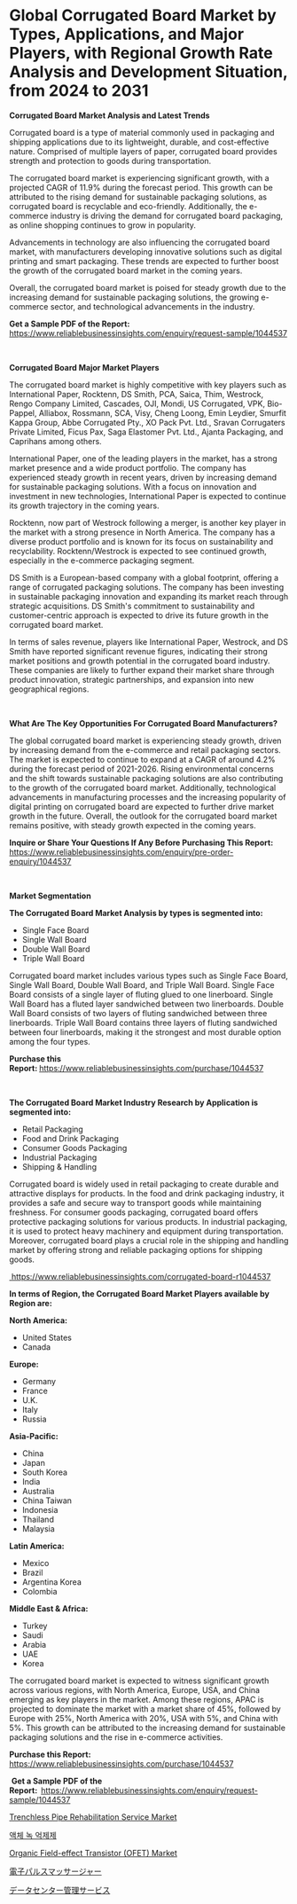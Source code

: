 <p><h1>Global Corrugated Board Market by Types, Applications, and Major Players, with Regional Growth Rate Analysis and Development Situation, from 2024 to 2031</h1></p><p><strong>Corrugated Board Market Analysis and Latest Trends</strong></p>
<p><p>Corrugated board is a type of material commonly used in packaging and shipping applications due to its lightweight, durable, and cost-effective nature. Comprised of multiple layers of paper, corrugated board provides strength and protection to goods during transportation.</p><p>The corrugated board market is experiencing significant growth, with a projected CAGR of 11.9% during the forecast period. This growth can be attributed to the rising demand for sustainable packaging solutions, as corrugated board is recyclable and eco-friendly. Additionally, the e-commerce industry is driving the demand for corrugated board packaging, as online shopping continues to grow in popularity.</p><p>Advancements in technology are also influencing the corrugated board market, with manufacturers developing innovative solutions such as digital printing and smart packaging. These trends are expected to further boost the growth of the corrugated board market in the coming years.</p><p>Overall, the corrugated board market is poised for steady growth due to the increasing demand for sustainable packaging solutions, the growing e-commerce sector, and technological advancements in the industry.</p></p>
<p><strong>Get a Sample PDF of the Report:&nbsp;</strong> <a href="https://www.reliablebusinessinsights.com/enquiry/request-sample/1044537">https://www.reliablebusinessinsights.com/enquiry/request-sample/1044537</a></p>
<p>&nbsp;</p>
<p><strong>Corrugated Board Major Market Players</strong></p>
<p><p>The corrugated board market is highly competitive with key players such as International Paper, Rocktenn, DS Smith, PCA, Saica, Thim, Westrock, Rengo Company Limited, Cascades, OJI, Mondi, US Corrugated, VPK, Bio-Pappel, Alliabox, Rossmann, SCA, Visy, Cheng Loong, Emin Leydier, Smurfit Kappa Group, Abbe Corrugated Pty., XO Pack Pvt. Ltd., Sravan Corrugaters Private Limited, Ficus Pax, Saga Elastomer Pvt. Ltd., Ajanta Packaging, and Caprihans among others.</p><p>International Paper, one of the leading players in the market, has a strong market presence and a wide product portfolio. The company has experienced steady growth in recent years, driven by increasing demand for sustainable packaging solutions. With a focus on innovation and investment in new technologies, International Paper is expected to continue its growth trajectory in the coming years.</p><p>Rocktenn, now part of Westrock following a merger, is another key player in the market with a strong presence in North America. The company has a diverse product portfolio and is known for its focus on sustainability and recyclability. Rocktenn/Westrock is expected to see continued growth, especially in the e-commerce packaging segment.</p><p>DS Smith is a European-based company with a global footprint, offering a range of corrugated packaging solutions. The company has been investing in sustainable packaging innovation and expanding its market reach through strategic acquisitions. DS Smith's commitment to sustainability and customer-centric approach is expected to drive its future growth in the corrugated board market.</p><p>In terms of sales revenue, players like International Paper, Westrock, and DS Smith have reported significant revenue figures, indicating their strong market positions and growth potential in the corrugated board industry. These companies are likely to further expand their market share through product innovation, strategic partnerships, and expansion into new geographical regions.</p></p>
<p>&nbsp;</p>
<p><strong>What Are The Key Opportunities For Corrugated Board Manufacturers?</strong></p>
<p><p>The global corrugated board market is experiencing steady growth, driven by increasing demand from the e-commerce and retail packaging sectors. The market is expected to continue to expand at a CAGR of around 4.2% during the forecast period of 2021-2026. Rising environmental concerns and the shift towards sustainable packaging solutions are also contributing to the growth of the corrugated board market. Additionally, technological advancements in manufacturing processes and the increasing popularity of digital printing on corrugated board are expected to further drive market growth in the future. Overall, the outlook for the corrugated board market remains positive, with steady growth expected in the coming years.</p></p>
<p><strong>Inquire or Share Your Questions If Any Before Purchasing This Report:</strong> <a href="https://www.reliablebusinessinsights.com/enquiry/pre-order-enquiry/1044537">https://www.reliablebusinessinsights.com/enquiry/pre-order-enquiry/1044537</a></p>
<p>&nbsp;</p>
<p><strong>Market Segmentation</strong></p>
<p><strong>The Corrugated Board Market Analysis by types is segmented into:</strong></p>
<p><ul><li>Single Face Board</li><li>Single Wall Board</li><li>Double Wall Board</li><li>Triple Wall Board</li></ul></p>
<p><p>Corrugated board market includes various types such as Single Face Board, Single Wall Board, Double Wall Board, and Triple Wall Board. Single Face Board consists of a single layer of fluting glued to one linerboard. Single Wall Board has a fluted layer sandwiched between two linerboards. Double Wall Board consists of two layers of fluting sandwiched between three linerboards. Triple Wall Board contains three layers of fluting sandwiched between four linerboards, making it the strongest and most durable option among the four types.</p></p>
<p><strong>Purchase this Report:&nbsp;</strong><a href="https://www.reliablebusinessinsights.com/purchase/1044537">https://www.reliablebusinessinsights.com/purchase/1044537</a></p>
<p>&nbsp;</p>
<p><strong>The Corrugated Board Market Industry Research by Application is segmented into:</strong></p>
<p><ul><li>Retail Packaging</li><li>Food and Drink Packaging</li><li>Consumer Goods Packaging</li><li>Industrial Packaging</li><li>Shipping & Handling</li></ul></p>
<p><p>Corrugated board is widely used in retail packaging to create durable and attractive displays for products. In the food and drink packaging industry, it provides a safe and secure way to transport goods while maintaining freshness. For consumer goods packaging, corrugated board offers protective packaging solutions for various products. In industrial packaging, it is used to protect heavy machinery and equipment during transportation. Moreover, corrugated board plays a crucial role in the shipping and handling market by offering strong and reliable packaging options for shipping goods.</p></p>
<p><a href="https://www.reliablebusinessinsights.com/corrugated-board-r1044537">&nbsp;https://www.reliablebusinessinsights.com/corrugated-board-r1044537</a></p>
<p><strong>In terms of Region, the Corrugated Board Market Players available by Region are:</strong></p>
<p>
    <p> <strong> North America: </strong>
        <ul>
            <li>United States</li>
            <li>Canada</li>
        </ul>
        </p> 
    <p> <strong> Europe: </strong>
        <ul>
            <li>Germany</li>
            <li>France</li>
            <li>U.K.</li>
            <li>Italy</li>
            <li>Russia</li>
        </ul>
        </p> 
    <p> <strong> Asia-Pacific: </strong>
        <ul>
            <li>China</li>
            <li>Japan</li>
            <li>South Korea</li>
            <li>India</li>
            <li>Australia</li>
            <li>China Taiwan</li>
            <li>Indonesia</li>
            <li>Thailand</li>
            <li>Malaysia</li>
        </ul>
        </p> 
    <p> <strong> Latin America: </strong>
        <ul>
            <li>Mexico</li>
            <li>Brazil</li>
            <li>Argentina Korea</li>
            <li>Colombia</li>
        </ul>
        </p> 
    <p> <strong> Middle East & Africa: </strong>
        <ul>
            <li>Turkey</li>
            <li>Saudi</li>
            <li>Arabia</li>
            <li>UAE</li>
            <li>Korea</li>
        </ul>
    </p>
    </p>
<p><p>The corrugated board market is expected to witness significant growth across various regions, with North America, Europe, USA, and China emerging as key players in the market. Among these regions, APAC is projected to dominate the market with a market share of 45%, followed by Europe with 25%, North America with 20%, USA with 5%, and China with 5%. This growth can be attributed to the increasing demand for sustainable packaging solutions and the rise in e-commerce activities.</p></p>
<p><strong>Purchase this Report: </strong><a href="https://www.reliablebusinessinsights.com/purchase/1044537">https://www.reliablebusinessinsights.com/purchase/1044537</a></p>
<p>&nbsp;<strong>Get a Sample PDF of the Report:&nbsp;&nbsp;</strong><a href="https://www.reliablebusinessinsights.com/enquiry/request-sample/1044537">https://www.reliablebusinessinsights.com/enquiry/request-sample/1044537</a></p>
<p><strong></strong></p>
<p><p><a href="https://github.com/janetchuadff364/Market-Research-Report-List-1/blob/main/trenchless-pipe-rehabilitation-service-market.md">Trenchless Pipe Rehabilitation Service Market</a></p><p><a href="https://medium.com/@midge5687567/%EC%95%A1%EC%B2%B4-%EB%85%B9%EC%9D%84-%EC%96%B5%EC%A0%9C%EC%A0%9C-%EC%8B%9C%EC%9E%A5-%ED%86%B5%EC%B0%B0-%EC%8B%9C%EC%9E%A5-%EB%8F%99%ED%96%A5-%EC%84%B1%EC%9E%A5-%EC%98%88%EC%83%81-2024%EB%85%84%EB%B6%80%ED%84%B0-2031%EB%85%84%EA%B9%8C%EC%A7%80-bfe84d70252e">액체 녹 억제제</a></p><p><a href="https://www.linkedin.com/pulse/global-organic-field-effect-transistor-ofet-market-product-hsluc?trackingId=2nbORAEpqVPj7AKKaIkFsA%3D%3D">Organic Field-effect Transistor (OFET) Market</a></p><p><a href="https://medium.com/@nayelibosco2023/%E9%9B%BB%E5%AD%90%E3%83%91%E3%83%AB%E3%82%B9%E3%83%9E%E3%83%83%E3%82%B5%E3%83%BC%E3%82%B8%E3%83%A3%E3%83%BC%E5%B8%82%E5%A0%B4%E8%A6%8F%E6%A8%A1-cagr-%E3%83%88%E3%83%AC%E3%83%B3%E3%83%89-2024-2030-1a56021d0312">電子パルスマッサージャー</a></p><p><a href="https://medium.com/@jordymiller39/%E3%83%87%E3%83%BC%E3%82%BF%E3%82%BB%E3%83%B3%E3%82%BF%E3%83%BC%E7%AE%A1%E7%90%86%E3%82%B5%E3%83%BC%E3%83%93%E3%82%B9%E5%B8%82%E5%A0%B4%E3%81%AE%E5%88%86%E6%9E%90-%E3%82%B0%E3%83%AD%E3%83%BC%E3%83%90%E3%83%AB%E7%94%A3%E6%A5%AD%E3%81%AE%E8%A6%8B%E9%80%9A%E3%81%97%E3%81%A8%E4%BA%88%E6%B8%AC-2024%E5%B9%B4%E3%81%8B%E3%82%892031%E5%B9%B4%E3%81%BE%E3%81%A7-07f288c76e88">データセンター管理サービス</a></p></p>